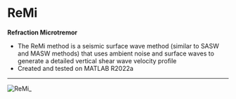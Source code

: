 # ReMi
**Refraction Microtremor**

* The ReMi method is a seismic surface wave method (similar to SASW and MASW methods) that uses ambient noise and surface waves to generate a detailed vertical shear wave velocity profile
* Created and tested on MATLAB R2022a
***

![ReMi_](https://user-images.githubusercontent.com/61337898/164617655-60dcb846-90c9-4de4-b898-59b540b3daf0.jpg)
